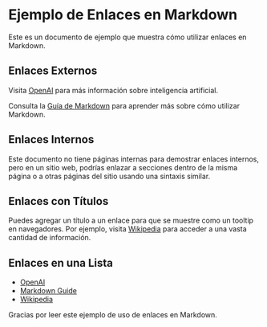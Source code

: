 # Ejemplo de Enlaces en Markdown

Este es un documento de ejemplo que muestra cómo utilizar enlaces en Markdown.

## Enlaces Externos

Visita [OpenAI](https://www.openai.com) para más información sobre inteligencia artificial.

Consulta la [Guía de Markdown](https://www.markdownguide.org) para aprender más sobre cómo utilizar Markdown.

## Enlaces Internos

Este documento no tiene páginas internas para demostrar enlaces internos, pero en un sitio web, podrías enlazar a secciones dentro de la misma página o a otras páginas del sitio usando una sintaxis similar.

## Enlaces con Títulos

Puedes agregar un título a un enlace para que se muestre como un tooltip en navegadores. Por ejemplo, visita [Wikipedia](https://www.wikipedia.org "La enciclopedia libre") para acceder a una vasta cantidad de información.

## Enlaces en una Lista

- [OpenAI](https://www.openai.com)
- [Markdown Guide](https://www.markdownguide.org)
- [Wikipedia](https://www.wikipedia.org)

Gracias por leer este ejemplo de uso de enlaces en Markdown.
